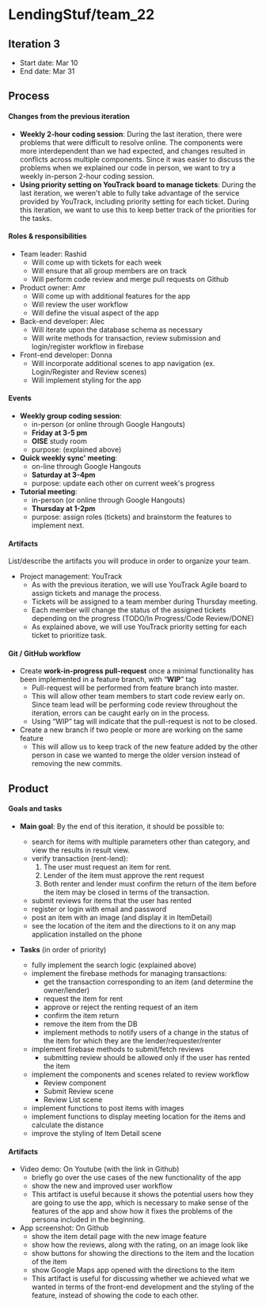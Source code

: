
# LendingStuf/team_22  
## Iteration 3  
* Start date: Mar 10
* End date: Mar 31  
  
## Process  
 
#### Changes from the previous iteration

* __Weekly 2-hour coding session__: During the last iteration, there were problems that were difficult to resolve online. The components were more interdependent than we had expected, and changes resulted in conflicts across multiple components. Since it was easier to discuss the problems when we explained our code in person, we want to try a weekly in-person 2-hour coding session.
* __Using priority setting on YouTrack board to manage tickets__: During the last iteration, we weren't able to fully take advantage of the service provided by YouTrack, including priority setting for each ticket. During this iteration, we want to use this to keep better track of the priorities for the tasks. 
  
  
#### Roles & responsibilities  
* Team leader: Rashid  
    * Will come up with tickets for each week  
    * Will ensure that all group members are on track  
    * Will perform code review and merge pull requests on Github  
* Product owner: Amr  
    * Will come up with additional features for the app  
    * Will review the user workflow  
    * Will define the visual aspect of the app  
* Back-end developer: Alec  
    * Will iterate upon the database schema as necessary  
    * Will write methods for transaction, review submission and login/register workflow in firebase  
* Front-end developer: Donna  
    * Will incorporate additional scenes to app navigation (ex. Login/Register and Review scenes)  
    * Will implement styling for the app

#### Events  
* __Weekly group coding session__: 
    * in-person (or online through Google Hangouts)
    * __Friday at 3-5 pm__
    * __OISE__ study room
    * purpose: (explained above)
* __Quick weekly sync' meeting__:
    * on-line through Google Hangouts
    * __Saturday at 3-4pm__
    * purpose: update each other on current week's progress
* __Tutorial meeting__:
    * in-person (or online through Google Hangouts)
    * __Thursday at 1-2pm__
    * purpose: assign roles (tickets) and brainstorm the features to implement next.
  
#### Artifacts  
  
List/describe the artifacts you will produce in order to organize your team.

  
* Project management: YouTrack
    * As with the previous iteration, we will use YouTrack Agile board to assign tickets and manage the process. 
    * Tickets will be assigned to a team member during Thursday meeting. 
    * Each member will change the status of the assigned tickets depending on the progress (TODO/In Progress/Code Review/DONE)
    * As explained above, we will use YouTrack priority setting for each ticket to prioritize task.

#### Git / GitHub workflow
* Create __work-in-progress pull-request__ once a minimal functionality has been implemented in a feature branch, with “__WIP__” tag
    * Pull-request will be performed from feature branch into master.
    * This will allow other team members to start code review early on. Since team lead will be performing code review throughout the iteration, errors can be caught early on in the process.
    * Using “WIP” tag will indicate that the pull-request is not to be closed.
* Create a new branch if two people or more are working on the same feature
    * This will allow us to keep track of the new feature added by the other person in case we wanted to merge the older version instead of removing the new commits.
  
## Product  
  
#### Goals and tasks
* __Main goal__: By the end of this iteration, it should be possible to:  
    * search for items with multiple parameters other than category, and view the results in result view.
    * verify transaction (rent-lend):
        1. The user must request an item for rent.
        2. Lender of the item must approve the rent request
        3. Both renter and lender must confirm the return of the item before the item may be closed in terms of the transaction.
    * submit reviews for items that the user has rented
    * register or login with email and password
    * post an item with an image (and display it in ItemDetail)
    * see the location of the item and the directions to it on any map application installed on the phone

* __Tasks__ (in order of priority)  
    * fully implement the search logic (explained above)
    * implement the firebase methods for managing transactions:
        * get the transaction corresponding to an item (and determine the owner/lender)
        * request the item for rent
        * approve or reject the renting request of an item
        * confirm the item return
        * remove the item from the DB
        * implement methods to notify users of a change in the status of the item for which they are the lender/requester/renter
    * implement firebase methods to submit/fetch reviews
        * submitting review should be allowed only if the user has rented the item  
    * implement the components and scenes related to review workflow  
        * Review component  
        * Submit Review scene
        * Review List scene
    * implement functions to post items with images
    * implement functions to display meeting location for the items and calculate the distance
    * improve the styling of Item Detail scene

#### Artifacts  
* Video demo: On Youtube (with the link in Github)
    * briefly go over the use cases of the new functionality of the app
    * show the new and improved user workflow
    * This artifact is useful because it shows the potential users how they are going to use the app, which is necessary to make sense of the features of the app and show how it fixes the problems of the persona included in the beginning.
* App screenshot: On Github
    * show the item detail page with the new image feature
    * show how the reviews, along with the rating, on an image look like
    * show buttons for showing the directions to the item and the location of the item
    * show Google Maps app opened with the directions to the item
    * This artifact is useful for discussing whether we achieved what we wanted in terms of the front-end development and the styling of the feature, instead of showing the code to each other.